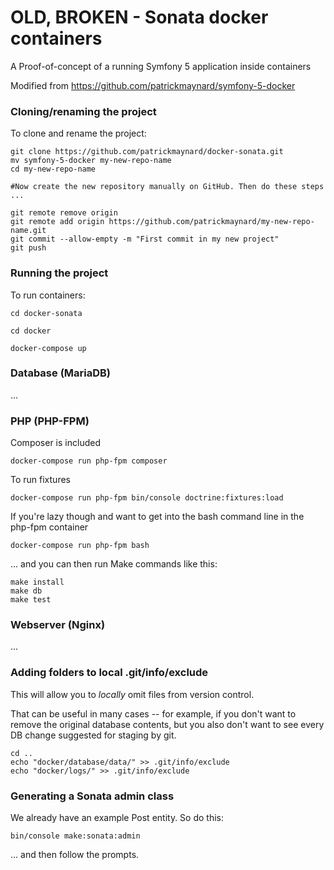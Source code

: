 # OLD, BROKEN - Sonata docker containers

A Proof-of-concept of a running Symfony 5 application inside containers

Modified from https://github.com/patrickmaynard/symfony-5-docker

### Cloning/renaming the project

To clone and rename the project:

```
git clone https://github.com/patrickmaynard/docker-sonata.git
mv symfony-5-docker my-new-repo-name
cd my-new-repo-name

#Now create the new repository manually on GitHub. Then do these steps ...

git remote remove origin
git remote add origin https://github.com/patrickmaynard/my-new-repo-name.git
git commit --allow-empty -m "First commit in my new project"
git push
```

### Running the project

To run containers:

```
cd docker-sonata

cd docker

docker-compose up
```

### Database (MariaDB)

...

### PHP (PHP-FPM)

Composer is included

```
docker-compose run php-fpm composer 
```

To run fixtures

```
docker-compose run php-fpm bin/console doctrine:fixtures:load
```

If you're lazy though and want to get into the bash command line in the php-fpm container

```
docker-compose run php-fpm bash
```

... and you can then run Make commands like this:

```
make install
make db
make test
```

### Webserver (Nginx)

...

### Adding folders to local .git/info/exclude

This will allow you to *locally* omit files from version control. 

That can be useful in many cases -- for example, if you don't want to remove the original database contents, but you also don't want to see every DB change suggested for staging by git.

```
cd ..
echo "docker/database/data/" >> .git/info/exclude
echo "docker/logs/" >> .git/info/exclude
```

### Generating a Sonata admin class

We already have an example Post entity. So do this:

```
bin/console make:sonata:admin
```

... and then follow the prompts. 
